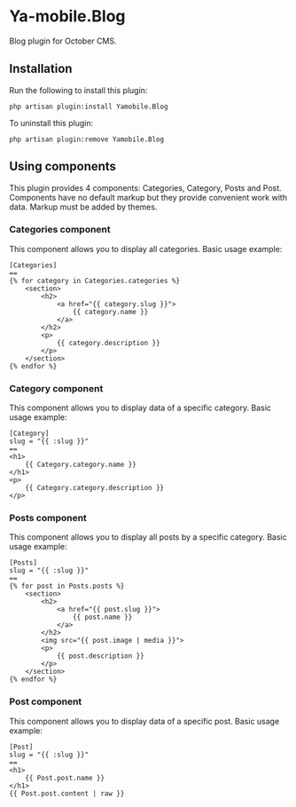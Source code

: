 # Ya-mobile.Blog
Blog plugin for October CMS.
## Installation
Run the following to install this plugin:
```
php artisan plugin:install Yamobile.Blog
```
To uninstall this plugin:
```
php artisan plugin:remove Yamobile.Blog
```
## Using components
This plugin provides 4 components: Categories, Category, Posts and Post. Components have no default markup but they provide convenient work with data. Markup must be added by themes.
### Categories component
This component allows you to display all categories.
Basic usage example:
```
[Categories]
==
{% for category in Categories.categories %}
    <section>
        <h2>
            <a href="{{ category.slug }}">
                {{ category.name }}
            </a>
        </h2>
        <p>
            {{ category.description }}
        </p>
    </section>
{% endfor %}
```
### Category component
This component allows you to display data of a specific category.
Basic usage example:
```
[Category]
slug = "{{ :slug }}"
==
<h1>
    {{ Category.category.name }}
</h1>
<p>
    {{ Category.category.description }}
</p>
```
### Posts component
This component allows you to display all posts by a specific category.
Basic usage example:
```
[Posts]
slug = "{{ :slug }}"
==
{% for post in Posts.posts %}
    <section>
        <h2>
            <a href="{{ post.slug }}">
                {{ post.name }}
            </a>
        </h2>
        <img src="{{ post.image | media }}">
        <p>
            {{ post.description }}
        </p>
    </section>
{% endfor %}
```
### Post component
This component allows you to display data of a specific post.
Basic usage example:
```
[Post]
slug = "{{ :slug }}"
==
<h1>
    {{ Post.post.name }}
</h1>
{{ Post.post.content | raw }}
```
